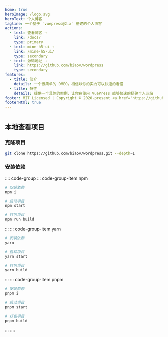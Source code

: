 ```yaml
---
home: true
heroImage: /logo.svg
heroText: 个人博客
tagline: 一个基于 `vuepress@2.x` 搭建的个人博客
actions:
  - text: 查看博客 →
    link: /docs/
    type: primary
  - text: mine-h5-ui →
    link: /mine-h5-ui/
    type: secondary
  - text: 源码地址 →
    link: https://github.com/biaov/wordpress
    type: secondary
features:
  - title: 简介
    details: 一个很简单的 DMEO，相信以你的实力可以快速的看懂
  - title: 特性
    details: 提供一个具体的案例，让你在使用 VuePress 能够快速的搭建个人网站
footer: MIT Licensed | Copyright © 2020-present <a href="https://github.com/biaov" target="_blank">biaov</a>
footerHtml: true
---
```


#

## 本地查看项目

### 克隆项目

```sh
git clone https://github.com/biaov/wordpress.git --depth=1
```

### 安装依赖

:::: code-group
::: code-group-item npm

```sh
# 安装依赖
npm i

# 启动项目
npm start

# 打包项目
npm run build
```

:::
::: code-group-item yarn

```sh
# 安装依赖
yarn

# 启动项目
yarn start

# 打包项目
yarn build
```

:::
::: code-group-item pnpm

```sh
# 安装依赖
pnpm i

# 启动项目
pnpm start

# 打包项目
pnpm build
```

:::
::::
